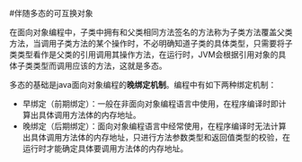 #伴随多态的可互换对象

在面向对象编程中，子类中拥有和父类相同方法签名的方法称为子类方法覆盖父类方法，当调用子类方法的某个操作时，不必明确知道子类的具体类型，只需要将子类类型看作是父类的引用调用其操作方法，在运行时，JVM会根据引用对象的具体子类类型而调用应该的方法，这就是多态。 

多态的基础是java面向对象编程的**晚绑定机制**。编程中有如下两种绑定机制：

* 早绑定（前期绑定）：一般在非面向对象编程语言中使用，在程序编译时即计算出具体调用方法体的内存地址。 
* 晚绑定（后期绑定）：面向对象编程语言中经常使用，在程序编译时无法计算出具体调用方法体的内存地址，只进行方法参数类型和返回值类型的校验，在运行时才能确定具体要调用方法体的内存地址。